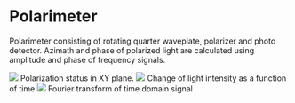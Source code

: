 # Polarimeter
Polarimeter consisting of rotating quarter waveplate, polarizer and photo detector.
Azimath and phase of polarized light are calculated using amplitude and phase of frequency signals.

<img src = "https://user-images.githubusercontent.com/30459885/43120761-61af4100-8ee9-11e8-8183-8f8f79a55baa.png">
Polarization status in XY plane.

<img src = "https://user-images.githubusercontent.com/30459885/43120762-61ba2b1a-8ee9-11e8-944e-be2ca000bff0.png">
Change of light intensity as a function of time

<img src="https://user-images.githubusercontent.com/30459885/43120759-6190f33a-8ee9-11e8-8dfe-6d73fe7a0c4a.png">
Fourier transform of time domain signal

